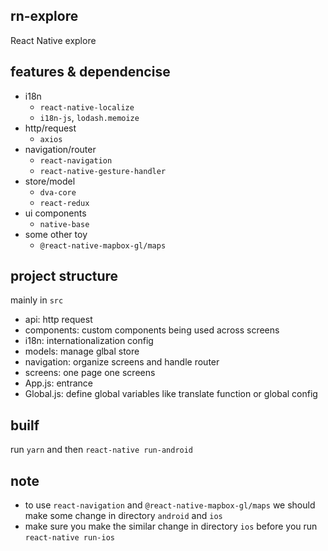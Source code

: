 ## rn-explore
React Native explore

## features & dependencise
- i18n
  - `react-native-localize`
  - `i18n-js`, `lodash.memoize`
- http/request
  - `axios`
- navigation/router
  - `react-navigation`
  - `react-native-gesture-handler`
- store/model
  - `dva-core`
  - `react-redux`
- ui components
  - `native-base`
- some other toy
  - `@react-native-mapbox-gl/maps`

## project structure
mainly in `src`  
- api: http request
- components: custom components being used across screens
- i18n: internationalization config
- models: manage glbal store
- navigation: organize screens and handle router
- screens: one page one screens
- App.js: entrance
- Global.js: define global variables like translate function or global config

## builf
run `yarn` and then `react-native run-android`  

## note
- to use `react-navigation` and `@react-native-mapbox-gl/maps` we should make some change in directory `android` and `ios`  
- make sure you make the similar change in directory `ios` before you run  `react-native run-ios`  
